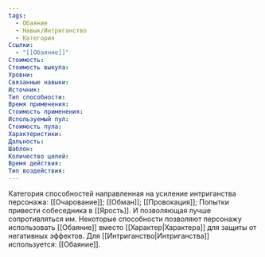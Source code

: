 ```yaml
---
tags:
  - Обаяние
  - Навык/Интриганство
  - Категория
Ссылки:
  - "[[Обаяние]]"
Стоимость:
Стоимость выкупа:
Уровни:
Связанные навыки:
Источник:
Тип способности:
Время применения:
Стоимость применения:
Используемый пул:
Стоимость пула:
Характеристики:
Дальность:
Шаблон:
Количество целей:
Время действия:
Тип воздействия:
---
```

Категория способностей направленная на усиление интриганства персонажа: [[Очарование]]; [[Обман]]; [[Провокация]]; Попытки привести собеседника в [[Ярость]]. И позволяющая лучше сопротивляться им. Некоторые способности позволяют персонажу использовать [[Обаяние]] вместо [[Характер|Характера]] для защиты от негативных эффектов. Для [[Интриганство|Интриганства]] используется: [[Обаяние]].